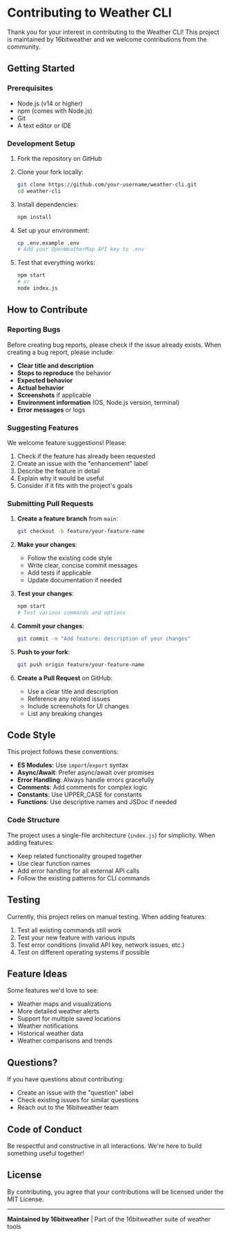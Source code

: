 # Contributing to Weather CLI

Thank you for your interest in contributing to the Weather CLI! This project is maintained by 16bitweather and we welcome contributions from the community.

## Getting Started

### Prerequisites
- Node.js (v14 or higher)
- npm (comes with Node.js)
- Git
- A text editor or IDE

### Development Setup

1. Fork the repository on GitHub
2. Clone your fork locally:
   ```bash
   git clone https://github.com/your-username/weather-cli.git
   cd weather-cli
   ```

3. Install dependencies:
   ```bash
   npm install
   ```

4. Set up your environment:
   ```bash
   cp .env.example .env
   # Add your OpenWeatherMap API key to .env
   ```

5. Test that everything works:
   ```bash
   npm start
   # or
   node index.js
   ```

## How to Contribute

### Reporting Bugs

Before creating bug reports, please check if the issue already exists. When creating a bug report, please include:

- **Clear title and description**
- **Steps to reproduce** the behavior
- **Expected behavior**
- **Actual behavior**
- **Screenshots** if applicable
- **Environment information** (OS, Node.js version, terminal)
- **Error messages** or logs

### Suggesting Features

We welcome feature suggestions! Please:

1. Check if the feature has already been requested
2. Create an issue with the "enhancement" label
3. Describe the feature in detail
4. Explain why it would be useful
5. Consider if it fits with the project's goals

### Submitting Pull Requests

1. **Create a feature branch** from `main`:
   ```bash
   git checkout -b feature/your-feature-name
   ```

2. **Make your changes**:
   - Follow the existing code style
   - Write clear, concise commit messages
   - Add tests if applicable
   - Update documentation if needed

3. **Test your changes**:
   ```bash
   npm start
   # Test various commands and options
   ```

4. **Commit your changes**:
   ```bash
   git commit -m "Add feature: description of your changes"
   ```

5. **Push to your fork**:
   ```bash
   git push origin feature/your-feature-name
   ```

6. **Create a Pull Request** on GitHub:
   - Use a clear title and description
   - Reference any related issues
   - Include screenshots for UI changes
   - List any breaking changes

## Code Style

This project follows these conventions:

- **ES Modules**: Use `import`/`export` syntax
- **Async/Await**: Prefer async/await over promises
- **Error Handling**: Always handle errors gracefully
- **Comments**: Add comments for complex logic
- **Constants**: Use UPPER_CASE for constants
- **Functions**: Use descriptive names and JSDoc if needed

### Code Structure

The project uses a single-file architecture (`index.js`) for simplicity. When adding features:

- Keep related functionality grouped together
- Use clear function names
- Add error handling for all external API calls
- Follow the existing patterns for CLI commands

## Testing

Currently, this project relies on manual testing. When adding features:

1. Test all existing commands still work
2. Test your new feature with various inputs
3. Test error conditions (invalid API key, network issues, etc.)
4. Test on different operating systems if possible

## Feature Ideas

Some features we'd love to see:
- Weather maps and visualizations
- More detailed weather alerts
- Support for multiple saved locations
- Weather notifications
- Historical weather data
- Weather comparisons and trends

## Questions?

If you have questions about contributing:
- Create an issue with the "question" label
- Check existing issues for similar questions
- Reach out to the 16bitweather team

## Code of Conduct

Be respectful and constructive in all interactions. We're here to build something useful together!

## License

By contributing, you agree that your contributions will be licensed under the MIT License.

---

**Maintained by 16bitweather** | Part of the 16bitweather suite of weather tools